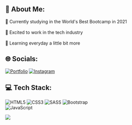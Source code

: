 ## 💫 About Me:
🔭 Currently studying in the World's Best Bootcamp in 2021<br><br>🤝 Excited to work in the tech industry<br><br>🌱 Learning everyday a little bit more


## 🌐 Socials:
[![Portfolio](https://img.shields.io/badge/Portfolio-%23000000.svg?style=plastic&logo=firefox&logoColor=#FF7139)](https://joaquingodoy.com) [![Instagram](https://img.shields.io/badge/Instagram-%23E4405F.svg?logo=Instagram&logoColor=white)](https://instagram.com/joaccogodoy99)


## 💻 Tech Stack:
![HTML5](https://img.shields.io/badge/html5-%23E34F26.svg?style=plastic&logo=html5&logoColor=white) ![CSS3](https://img.shields.io/badge/css3-%231572B6.svg?style=plastic&logo=css3&logoColor=white) ![SASS](https://img.shields.io/badge/SASS-hotpink.svg?style=plastic&logo=SASS&logoColor=white) ![Bootstrap](https://img.shields.io/badge/bootstrap-%23563D7C.svg?style=plastic&logo=bootstrap&logoColor=white) <br> ![JavaScript](https://img.shields.io/badge/javascript-%23323330.svg?style=plastic&logo=javascript&logoColor=%23F7DF1E)





![](https://quotes-github-readme.vercel.app/api?type=horizontal&theme=radical)


<!-- Created with GPRM ( https://gprm.itsvg.in ) -->
